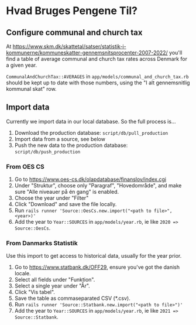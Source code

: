 # Hvad Bruges Pengene Til?

## Configure communal and church tax

At https://www.skm.dk/skattetal/satser/statistik-i-kommunerne/kommuneskatter-gennemsnitsprocenter-2007-2022/ you'll find a table of average communal and church tax rates across Denmark for a given year.

`CommunalAndChurchTax::AVERAGES` in `app/models/communal_and_church_tax.rb` should be kept up to date with those numbers, using the "I alt gennemsnitlig kommunal skat" row.

## Import data

Currently we import data in our local database. So the full process is...

1. Download the production database: `script/db/pull_production`
2. Import data from a source, see below
3. Push the new data to the production database: `script/db/push_production`

### From OES CS

1. Go to https://www.oes-cs.dk/olapdatabase/finanslov/index.cgi
2. Under "Struktur", choose only "Paragraf", "Hovedområde", and make sure "Alle niveauer på én gang" is enabled.
3. Choose the year under "Filter"
4. Click "Download" and save the file locally.
5. Run `rails runner 'Source::OesCs.new.import("<path to file>", <year>)'`
6. Add the year to `Year::SOURCES` in `app/models/year.rb`, ie like `2020 => Source::OesCs`.

### From Danmarks Statistik

Use this import to get access to historical data, usually for the year prior.

1. Go to https://www.statbank.dk/OFF29, ensure you've got the danish locale.
2. Select all fields under "Funktion".
3. Select a single year under "År".
4. Click "Vis tabel".
5. Save the table as commaseparated CSV (*.csv).
6. Run `rails runner 'Source::Statbank.new.import("<path to file>")'`
7. Add the year to `Year::SOURCES` in `app/models/year.rb`, ie like `2021 => Source::Statbank`.
